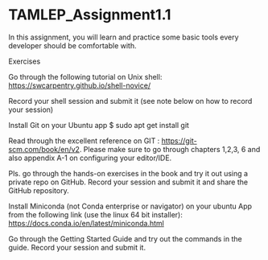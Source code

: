 # TAMLEP_Assignment1.1
In this assignment, you will learn and practice some basic tools every developer should be comfortable with.

Exercises

Go through the following tutorial on Unix shell:
https://swcarpentry.github.io/shell-novice/

Record your shell session and submit it (see note below on how to record your session)

Install Git on your Ubuntu app
$  sudo apt get install git

Read through the excellent reference on GIT : https://git-scm.com/book/en/v2. Please make sure to go through chapters 1,2,3, 6 and also appendix A-1 on configuring your editor/IDE.

Pls. go through the hands-on exercises in the book and try it out using a private repo on GitHub. Record your session and submit it and share the GitHub repository.

Install Miniconda (not Conda enterprise or navigator) on your ubuntu App from the following link (use the linux 64 bit installer):
	https://docs.conda.io/en/latest/miniconda.html

Go through the Getting Started Guide and try out the commands in the guide. Record your session and submit it.

